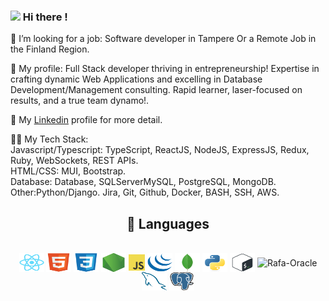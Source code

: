 ### <img width='25' src="https://media.giphy.com/media/hvRJCLFzcasrR4ia7z/giphy.gif"> Hi there !

<!--
**ms606/ms606** is a ✨ _special_ ✨ repository because its `README.md` (this file) appears on your GitHub profile.

Here are some ideas to get you started:

🎯 I’m looking for a job: Software developer in Tampere Or a Remote Job in the Finland Region.

-->

🎯 I’m looking for a job: Software developer in Tampere Or a Remote Job in the Finland Region. <br>

👤 My profile:  Full Stack developer thriving in entrepreneurship! Expertise in crafting dynamic Web Applications and excelling in Database Development/Management consulting. Rapid learner, laser-focused on results, and a true team dynamo!.

📄 My [Linkedin](http://www.linkedin.com/in/mufaddal-ms) profile for more detail.

👨‍💻 My Tech Stack: <br>
Javascript/Typescript: TypeScript, ReactJS, NodeJS, ExpressJS, Redux, Ruby, WebSockets, REST APIs. <br>
HTML/CSS: MUI, Bootstrap. <br>
Database: Database, SQLServerMySQL, PostgreSQL, MongoDB. <br>
Other:Python/Django. Jira, Git, Github, Docker, BASH, SSH, AWS. <br>


<h2 align="center">🚀 Languages</h2> 
<div align="center" style="display: inline_block" ><br>
 <img align="center" alt="Rafa-React" height="30px" width="40px" src="https://raw.githubusercontent.com/devicons/devicon/master/icons/react/react-original.svg">
  <img align="center" alt="Rafa-HTML" height="30px" width="40px" src="https://raw.githubusercontent.com/devicons/devicon/master/icons/html5/html5-original.svg">
   <img align="center" alt="Rafa-CSS3" height="30px" width="40px" src="https://raw.githubusercontent.com/devicons/devicon/master/icons/css3/css3-original.svg">
  <img align="center" alt="nodejs" height="30px" width="40px" src="https://raw.githubusercontent.com/devicons/devicon/master/icons/nodejs/nodejs-original.svg">
  <img align="center" alt="javascript" width="26px" src="https://raw.githubusercontent.com/github/explore/80688e429a7d4ef2fca1e82350fe8e3517d3494d/topics/javascript/javascript.png">
  
  <img align="center" alt="JQuery" height="30px" width="40px" src="https://raw.githubusercontent.com/devicons/devicon/master/icons/jquery/jquery-original.svg">
  <img align="center" alt="mongodb" height="30px" width="40px" src="https://raw.githubusercontent.com/devicons/devicon/master/icons/mongodb/mongodb-original.svg">
  
  <img align="center" alt="Rafa-Python" height="30px" width="40px" src="https://raw.githubusercontent.com/devicons/devicon/master/icons/python/python-original.svg">
  
  <img align="center" alt="Rafa-Bash" height="30px" width="40px" src="https://raw.githubusercontent.com/devicons/devicon/master/icons/bash/bash-original.svg">
  
  <img align="center" alt="Rafa-Oracle" height="30px" width="40px" src="https://cdn.jsdelivr.net/gh/devicons/devicon/icons/oracle/oracle-original.svg" />
  <img align="center" alt="mysql" height="30px" width="40px" src="https://raw.githubusercontent.com/devicons/devicon/master/icons/mysql/mysql-original.svg">
  <img align="center" alt="postgresql" height="30px" width="40px" src="https://raw.githubusercontent.com/devicons/devicon/master/icons/postgresql/postgresql-original.svg">
</div>
